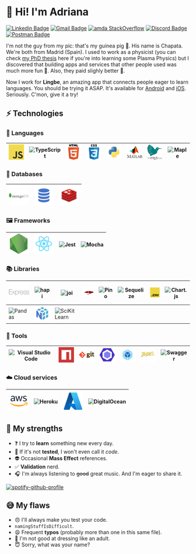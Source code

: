 # :wave: Hi! I'm Adriana

<!-- [![GitHub Badge](https://img.shields.io/badge/-@amda-phd?style=flat-square&logo=GitHub&logoColor=white&color=blueviolet)](https://github.com/amda-phd) -->
<!-- [![StackOverflow Badge](https://img.shields.io/badge/-Stack%20Overflow-FE7A16?style=flat-square&logo=Stack-Overflow&logoColor=white)](https://stackoverflow.com/users/14979932/amda?tab=profile) -->

[![Linkedin Badge](https://img.shields.io/badge/-Adriana%20Martin%20de%20Aguilera-blue?style=flat-square&logo=Linkedin&logoColor=white&link=https://www.linkedin.com/in/amda/)](https://www.linkedin.com/in/amda/)
[![Gmail Badge](https://img.shields.io/badge/-adrianamdeaguilera@gmail.com-c14438?style=flat-square&logo=Gmail&logoColor=white&link=mailto:kanna6501@gmail.com)](mailto:adrianamdeaguilera@gmail.com)
[![amda StackOverflow](https://stackoverflow-badge.herokuapp.com/api/StackOverflowBadge/14979932)](https://stackoverflow.com/users/14979932/amda)
[![Discord Badge](https://img.shields.io/badge/-amda-5865F2?style=flat-square&logo=Discord&logoColor=white)](https://discordapp.com/users/amda#5788/)
[![Postman Badge](https://img.shields.io/badge/-amdaPhD-f56d24?style=flat-square&logo=Postman&logoColor=white)](https://www.postman.com/amda)

I'm not the guy from my pic: that's my guinea pig :hamster:. His name is Chapata. We're both from Madrid (Spain). I used to work as a physicist (you can check [my PhD thesis](https://e-archivo.uc3m.es/handle/10016/24978) here if you're into learning some Plasma Physics) but I discovered that building apps and services that other people used was much more fun :tada:. Also, they paid slighly better :money_with_wings:.

Now I work for **Lingbe**, an amazing app that connects people eager to learn languages. You should be trying it ASAP. It's available for [Android](https://play.google.com/store/apps/details?id=com.lingbe.app&hl=en&gl=US) and [iOS](https://apps.apple.com/us/app/lingbe/id1061633775). Seriously. C'mon, give it a try!

## ⚡ Technologies

### :speech_balloon: Languages

| <img alt="JavaScript" title="JavaScript" width="55px" src="https://raw.githubusercontent.com/github/explore/master/topics/javascript/javascript.png"> | <img alt="TypeScript" title="TypeScript" width="55px" src="https://upload.wikimedia.org/wikipedia/commons/thumb/4/4c/Typescript_logo_2020.svg/768px-Typescript_logo_2020.svg.png?20210506173343"> | <img title="HTML" alt="HTML" width="55px" src="https://raw.githubusercontent.com/github/explore/master/topics/html/html.png"> | <img title="CSS" alt="CSS" width="55px" src="https://raw.githubusercontent.com/github/explore/master/topics/css/css.png"> | <img title="Python" alt="Python" width="55px" src="https://raw.githubusercontent.com/github/explore/master/topics/python/python.png" /> | <img title="MatLab" alt="MatLab" width="55px" src="https://raw.githubusercontent.com/github/explore/master/topics/matlab/matlab.png"> | <img title="LaTeX" alt="LaTeX" width="55px" src="https://raw.githubusercontent.com/github/explore/master/topics/latex/latex.png"> | <img title="Maple" alt="Maple" width="55px" src="https://www.maplesoft.com/images2015/MapleSim_Addon_Mark800x.png"> |
| ----------------------------------------------------------------------------------------------------------------------------------------------------- | ------------------------------------------------------------------------------------------------------------------------------------------------------------------------------------------------- | ----------------------------------------------------------------------------------------------------------------------------- | ------------------------------------------------------------------------------------------------------------------------- | --------------------------------------------------------------------------------------------------------------------------------------- | ------------------------------------------------------------------------------------------------------------------------------------- | --------------------------------------------------------------------------------------------------------------------------------- | ------------------------------------------------------------------------------------------------------------------- |

### :floppy_disk: Databases

| <img title="MongoDB" alt="MongoDB" width="55px" src="https://raw.githubusercontent.com/github/explore/master/topics/mongodb/mongodb.png"> | <img title="SQL" alt="SQL" width="55px" src="https://raw.githubusercontent.com/github/explore/master/topics/sql/sql.png"> | <img title="redis" alt="redis" width="55px" src="https://raw.githubusercontent.com/github/explore/master/topics/redis/redis.png"> |
| ----------------------------------------------------------------------------------------------------------------------------------------- | ------------------------------------------------------------------------------------------------------------------------- | --------------------------------------------------------------------------------------------------------------------------------- |

### 🖼️ Frameworks

| <img title="Node.js" alt="Node.js" width="55px" src="https://raw.githubusercontent.com/github/explore/master/topics/nodejs/nodejs.png"> | <img title="React" alt="React" width="55px" src="https://raw.githubusercontent.com/github/explore/master/topics/react/react.png"> | <img title="Jest" alt="Jest" width="55px" src="https://seeklogo.com/images/J/jest-logo-F9901EBBF7-seeklogo.com.png"> | <img title="Mocha" alt="Mocha" width="55px" src="https://camo.githubusercontent.com/58045a79a69afea4cab1cea6def6d911fba3956cf5fd683addf41c032aa64088/68747470733a2f2f636c6475702e636f6d2f78465646784f696f41552e737667"> |
| --------------------------------------------------------------------------------------------------------------------------------------- | --------------------------------------------------------------------------------------------------------------------------------- | -------------------------------------------------------------------------------------------------------------------- | ----------------------------------------------------------------------------------------------------------------------------------------------------------------------------------------------------------------------- |

### :books: Libraries

| <img title="Express" alt="Express" width="55px" src="https://raw.githubusercontent.com/github/explore/master/topics/express/express.png">                | <img title="hapi" alt="hapi" height="55px" src="https://hapi.dev/img/hapi.svg">                                                   | <img title="joi" alt="joi" width="55px" src="https://joi.dev/img/joiLogo.jpg">                                                                                                                              | <img title="Mongoose" alt="Mongoose" width="55px" src="https://raw.githubusercontent.com/github/explore/master/topics/mongoose/mongoose.png"> | <img title="Pino" alt="Pino" width="55px" src="https://getpino.io/pino-tree.png"> | <img title="Sequelize" alt="Sequelize" width="55px" src="https://brandslogos.com/wp-content/uploads/images/sequelize-logo-vector.svg"> | <img title="dotenv" alt="dotenv" width="55px" src="https://raw.githubusercontent.com/motdotla/dotenv/master/dotenv.png"> | <img title="Chart.js" alt="Chart.js" width="55px" src="https://www.chartjs.org/img/chartjs-logo.svg"> |
| -------------------------------------------------------------------------------------------------------------------------------------------------------- | --------------------------------------------------------------------------------------------------------------------------------- | ----------------------------------------------------------------------------------------------------------------------------------------------------------------------------------------------------------- | --------------------------------------------------------------------------------------------------------------------------------------------- | --------------------------------------------------------------------------------- | -------------------------------------------------------------------------------------------------------------------------------------- | ------------------------------------------------------------------------------------------------------------------------ | ----------------------------------------------------------------------------------------------------- |
| <img title="Pandas" alt="Pandas" width="55px" src="https://upload.wikimedia.org/wikipedia/commons/thumb/2/22/Pandas_mark.svg/375px-Pandas_mark.svg.png"> | <img title="NumPy" alt="NumPy" width="55px" src="https://raw.githubusercontent.com/github/explore/master/topics/numpy/numpy.png"> | <img title="SciKit Learn" alt="SciKit Learn" width="55px" src="https://upload.wikimedia.org/wikipedia/commons/thumb/0/05/Scikit_learn_logo_small.svg/390px-Scikit_learn_logo_small.svg.png?20180808062052"> |

### :wrench: Tools

| <img title="Visual Studio Code" alt="Visual Studio Code" width="55px" src="https://upload.wikimedia.org/wikipedia/commons/thumb/9/9a/Visual_Studio_Code_1.35_icon.svg/768px-Visual_Studio_Code_1.35_icon.svg.png?20210804221519"> | <img title="npm" alt="npm" width="55px" src="https://raw.githubusercontent.com/github/explore/master/topics/npm/npm.png"> | <img title="Git" alt="Git" width="55px" src="https://raw.githubusercontent.com/github/explore/master/topics/git/git.png"> | <img title="ESlint" alt="ESlint" width="55px" src="https://raw.githubusercontent.com/github/explore/master/topics/eslint/eslint.png"> | <img title="Webpack" alt="Webpack" width="55px" src="https://raw.githubusercontent.com/github/explore/master/topics/webpack/webpack.png"> | <img title="Babel" alt="Babel" width="55px" src="https://raw.githubusercontent.com/github/explore/master/topics/babel/babel.png"> | <img title="Swagger" alt="Swagger" width="55px" src="https://upload.wikimedia.org/wikipedia/commons/a/ab/Swagger-logo.png"> |
| --------------------------------------------------------------------------------------------------------------------------------------------------------------------------------------------------------------------------------- | ------------------------------------------------------------------------------------------------------------------------- | ------------------------------------------------------------------------------------------------------------------------- | ------------------------------------------------------------------------------------------------------------------------------------- | ----------------------------------------------------------------------------------------------------------------------------------------- | --------------------------------------------------------------------------------------------------------------------------------- | --------------------------------------------------------------------------------------------------------------------------- |

### :cloud: Cloud services

| <img alt="AWS" title="AWS" width="55px" src="https://raw.githubusercontent.com/github/explore/master/topics/aws/aws.png"> | <img title="Heroku" alt="Heroku" width="55px" src="https://img.icons8.com/color/48/000000/heroku.png"> | <img title="Microsoft Azure" alt="Microsoft Azure" width="55px" src="https://raw.githubusercontent.com/github/explore/master/topics/azure/azure.png"> | <img title="DigitalOcean" alt="DigitalOcean" width="55px" src="https://cdn.worldvectorlogo.com/logos/digitalocean-icon-1.svg"> |
| ------------------------------------------------------------------------------------------------------------------------- | ------------------------------------------------------------------------------------------------------ | ----------------------------------------------------------------------------------------------------------------------------------------------------- | ------------------------------------------------------------------------------------------------------------------------------ |

## :muscle: My strengths

- :question: I try to **learn** something new every day.
- 🧪 If it's not **tested**, I won't even call it _code_.
- :alien: Occasional **Mass Effect** references.
- ✅ **Validation** nerd.
- :headphones: I'm always listening to ~~good~~ great music. And I'm eager to share it.

[![spotify-github-profile](https://spotify-github-profile.vercel.app/api/view?uid=the.lost.dreamer&cover_image=true&theme=default)](https://github.com/kittinan/spotify-github-profile)

## :sweat_smile: My flaws

- :angry: I'll always make you test your code.
- `namingStuffIsDifficult`.
- :weary: Frequent **typos** (probably more than one in this same file).
- :tshirt: I'm not good at dressing like an adult.
- :innocent: Sorry, what was your name?

